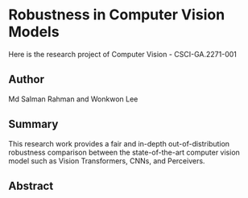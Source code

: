 # Robustness in Computer Vision Models

Here is the research project of Computer Vision - CSCI-GA.2271-001


## Author

Md Salman Rahman and Wonkwon Lee

## Summary
This research work provides a fair and in-depth out-of-distribution robustness comparison between the state-of-the-art computer vision model such as Vision Transformers, CNNs, and Perceivers. 

## Abstract

## 

